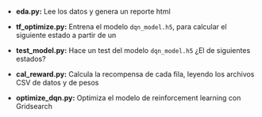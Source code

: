 

- **eda.py:** Lee los datos y genera un reporte html

- **tf_optimize.py:** Entrena el modelo `dqn_model.h5`, para calcular el siguiente estado a partir de un 

- **test_model.py:** Hace un test del modelo  `dqn_model.h5` ¿El de siguientes estados?

- **cal_reward.py:** Calcula la recompensa de cada fila, leyendo los archivos CSV de datos y de pesos 

- **optimize_dqn.py:** Optimiza el modelo de reinforcement learning con Gridsearch


 
